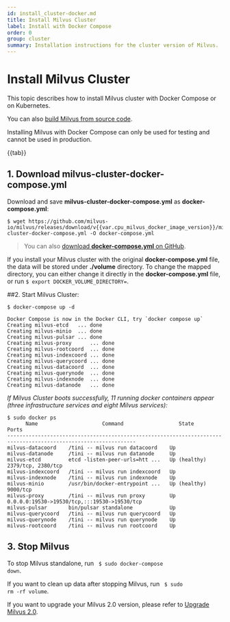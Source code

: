 ```yaml
---
id: install_cluster-docker.md
title: Install Milvus Cluster
label: Install with Docker Compose
order: 0
group: cluster
summary: Installation instructions for the cluster version of Milvus.
---
```


# Install Milvus Cluster

This topic describes how to install Milvus cluster with Docker Compose or on Kubernetes.

You can also [build Milvus from source code](https://github.com/milvus-io/milvus#to-start-developing-milvus).

<div class="alert note">
Installing Milvus with Docker Compose can only be used for testing and cannot be used in production.
</div>

{{tab}}


## 1. Download **milvus-cluster-docker-compose.yml**


Download and save **milvus-cluster-docker-compose.yml** as **docker-compose.yml**:

```
$ wget https://github.com/milvus-io/milvus/releases/download/v{{var.cpu_milvus_docker_image_version}}/milvus-cluster-docker-compose.yml -O docker-compose.yml
```
> You can also [download **docker-compose.yml** on GitHub](https://github.com/milvus-io/milvus/releases/download/v{{var.cpu_milvus_docker_image_version}}/milvus-cluster-docker-compose.yml).

<div class="alert note">
If you install your Milvus cluster with the original <b>docker-compose.yml</b> file, the data will be stored under <b>./volume</b> directory. To change the mapped directory, you can either change it directly in the <b>docker-compose.yml</b> file, or run <code>$ export DOCKER_VOLUME_DIRECTORY=</code>.
</div>

##2. Start Milvus Cluster:
```Shell
$ docker-compose up -d
```

```Text
Docker Compose is now in the Docker CLI, try `docker compose up`
Creating milvus-etcd   ... done
Creating milvus-minio  ... done
Creating milvus-pulsar ... done
Creating milvus-proxy      ... done
Creating milvus-rootcoord  ... done
Creating milvus-indexcoord ... done
Creating milvus-querycoord ... done
Creating milvus-datacoord  ... done
Creating milvus-querynode  ... done
Creating milvus-indexnode  ... done
Creating milvus-datanode   ... done
```

*If Milvus Cluster boots successfully, 11 running docker containers appear (three infrastructure services and eight Milvus services):*

```
$ sudo docker ps
      Name                     Command                  State                          Ports
----------------------------------------------------------------------------------------------------------------
milvus-datacoord    /tini -- milvus run datacoord    Up
milvus-datanode     /tini -- milvus run datanode     Up
milvus-etcd         etcd -listen-peer-urls=htt ...   Up (healthy)   2379/tcp, 2380/tcp
milvus-indexcoord   /tini -- milvus run indexcoord   Up
milvus-indexnode    /tini -- milvus run indexnode    Up
milvus-minio        /usr/bin/docker-entrypoint ...   Up (healthy)   9000/tcp
milvus-proxy        /tini -- milvus run proxy        Up             0.0.0.0:19530->19530/tcp,:::19530->19530/tcp
milvus-pulsar       bin/pulsar standalone            Up
milvus-querycoord   /tini -- milvus run querycoord   Up
milvus-querynode    /tini -- milvus run querynode    Up
milvus-rootcoord    /tini -- milvus run rootcoord    Up
```
## 3. Stop Milvus

To stop Milvus standalone, run <code> $ sudo docker-compose down</code>.

If you want to clean up data after stopping Milvus, run <code> $ sudo rm -rf  volume</code>.

<div class="alert note">
If you want to upgrade your Milvus 2.0 version, please refer to <a href="upgrade.md">Upgrade Milvus 2.0</a>.
</div>
